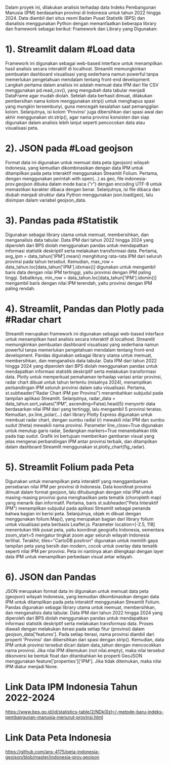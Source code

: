Dalam proyek ini, dilakukan analisis terhadap data Indeks Pembangunan Manusia (IPM) berdasarkan provinsi di Indonesia untuk tahun 2022 hingga 2024. Data diambil dari situs resmi Badan Pusat Statistik (BPS) dan dianalisis menggunakan Python dengan memanfaatkan beberapa library dan framework sebagai berikut:
Framework dan Library yang Digunakan:

# 1). Streamlit dalam  #Load data
Framework ini digunakan sebagai web-based interface untuk menampilkan hasil analisis secara interaktif di localhost. Streamlit memungkinkan pembuatan dashboard visualisasi yang sederhana namun powerful tanpa memerlukan pengetahuan mendalam tentang front-end development. 
Langkah pertama dalam analisis ini adalah memuat data IPM dari file CSV menggunakan pd.read_csv(), yang mengubah data tabular menjadi DataFrame agar mudah diolah. 
Setelah data berhasil dimuat, dilakukan pembersihan nama kolom menggunakan strip() untuk menghapus spasi yang mungkin tersembunyi, guna mencegah kesalahan saat pemanggilan kolom.
Selanjutnya, isi kolom 'Provinsi' juga dibersihkan dari spasi awal dan akhir menggunakan str.strip(), agar nama provinsi konsisten dan siap digunakan dalam analisis lebih lanjut seperti pencocokan data atau visualisasi peta.

# 2). JSON pada #Load geojson
Format data ini digunakan untuk memuat data peta (geojson) wilayah Indonesia, yang kemudian dikombinasikan dengan data IPM untuk ditampilkan pada peta interaktif menggunakan Streamlit Folium.
Pertama, dengan menggunakan perintah with open(...) as geo, file indonesia-prov.geojson dibuka dalam mode baca ("r") dengan encoding UTF-8 untuk memastikan karakter dibaca dengan benar. 
Selanjutnya, isi file dibaca dan diubah menjadi struktur data Python menggunakan json.load(geo), lalu disimpan dalam variabel geojson_data. 

# 3). Pandas pada #Statistik
Digunakan sebagai library utama untuk memuat, membersihkan, dan menganalisis data tabular. Data IPM dari tahun 2022 hingga 2024 yang diperoleh dari BPS diolah menggunakan pandas untuk mendapatkan informasi statistik deskriptif serta melakukan transformasi data.
Pertama, avg_ipm = data_tahun['IPM'].mean() menghitung rata-rata IPM dari seluruh provinsi pada tahun tersebut. 
Kemudian, max_row = data_tahun.loc[data_tahun['IPM'].idxmax()] digunakan untuk mengambil baris data dengan nilai IPM tertinggi, yaitu provinsi dengan IPM paling tinggi. 
Sebaliknya, min_row = data_tahun.loc[data_tahun['IPM'].idxmin()] mengambil baris dengan nilai IPM terendah, yaitu provinsi dengan IPM paling rendah.

# 4). Streamlit, Pandas dan Plotly pada #Radar chart
Streamlit merupakan framework ini digunakan sebagai web-based interface untuk menampilkan hasil analisis secara interaktif di localhost. Streamlit memungkinkan pembuatan dashboard visualisasi yang sederhana namun powerful tanpa memerlukan pengetahuan mendalam tentang front-end development.
Pandas digunakan sebagai library utama untuk memuat, membersihkan, dan menganalisis data tabular. Data IPM dari tahun 2022 hingga 2024 yang diperoleh dari BPS diolah menggunakan pandas untuk mendapatkan informasi statistik deskriptif serta melakukan transformasi data.
Plotly untuk memperkuat pemahaman terhadap variasi antar provinsi, radar chart dibuat untuk tahun tertentu (misalnya 2024), menampilkan perbandingan IPM seluruh provinsi dalam satu visualisasi.
Pertama, st.subheader("Radar Chart IPM per Provinsi") menambahkan subjudul pada tampilan aplikasi Streamlit. 
Selanjutnya, radar_data = data_tahun.sort_values("IPM", ascending=False).head(5) menyortir data berdasarkan nilai IPM dari yang tertinggi, lalu mengambil 5 provinsi teratas. 
Kemudian, px.line_polar(...) dari library Plotly Express digunakan untuk membuat radar chart, dengan sumbu radial (r) mewakili nilai IPM dan sumbu sudut (theta) mewakili nama provinsi. Parameter line_close=True digunakan untuk menutup garis radar, 
Sedangkan markers=True menambahkan titik pada tiap sudut. Grafik ini bertujuan memberikan gambaran visual yang jelas mengenai perbandingan IPM antar provinsi terbaik, dan ditampilkan dalam dashboard Streamlit menggunakan st.plotly_chart(fig_radar). 

# 5). Streamlit Folium pada Peta
Digunakan untuk menampilkan peta interaktif yang menggambarkan persebaran nilai IPM per provinsi di Indonesia. Data koordinat provinsi dimuat dalam format geojson, lalu dihubungkan dengan nilai IPM untuk masing-masing provinsi guna menghasilkan peta tematik (choropleth map) yang menarik dan informatif.
Pertama, baris st.subheader("Peta Interaktif IPM") menampilkan subjudul pada aplikasi Streamlit sebagai penanda bahwa bagian ini berisi peta. 
Selanjutnya, objek m dibuat dengan menggunakan folium.Map(), yang merupakan bagian dari library folium untuk visualisasi peta berbasis Leaflet.js. Parameter location=[-2.5, 118] menentukan titik pusat peta, yaitu koordinat geografis Indonesia, sementara zoom_start=5 mengatur tingkat zoom agar seluruh wilayah Indonesia terlihat. 
Terakhir, tiles="CartoDB positron" digunakan untuk memilih gaya tampilan peta yang bersih dan modern, cocok untuk overlay data tematik seperti nilai IPM per provinsi. Peta ini nantinya akan dilengkapi dengan layer data IPM untuk menampilkan perbedaan visual antar wilayah.

# 6). JSON dan Pandas
JSON merupakan format data ini digunakan untuk memuat data peta (geojson) wilayah Indonesia, yang kemudian dikombinasikan dengan data IPM untuk ditampilkan pada peta interaktif menggunakan Streamlit Folium.
Pandas digunakan sebagai library utama untuk memuat, membersihkan, dan menganalisis data tabular. Data IPM dari tahun 2022 hingga 2024 yang diperoleh dari BPS diolah menggunakan pandas untuk mendapatkan informasi statistik deskriptif serta melakukan transformasi data.
Proses diawali dengan melakukan iterasi pada setiap fitur (provinsi) dalam geojson_data['features']. Pada setiap iterasi, nama provinsi diambil dari properti 'Provinsi' dan dibersihkan dari spasi dengan strip(). 
Kemudian, data IPM untuk provinsi tersebut dicari dalam data_tahun dengan mencocokkan nama provinsi. Jika nilai IPM ditemukan (not nilai.empty), maka nilai tersebut dikonversi ke bentuk float dan ditambahkan ke properti GeoJSON menggunakan feature['properties']['IPM']. Jika tidak ditemukan, maka nilai IPM diatur menjadi None.


# Link Data IPM Indonesia Tahun 2022-2024
https://www.bps.go.id/id/statistics-table/2/NDk0IzI=/-metode-baru-indeks-pembangunan-manusia-menurut-provinsi.html 

# Link Data Peta Indonesia
https://github.com/ans-4175/peta-indonesia-geojson/blob/master/indonesia-prov.geojson
